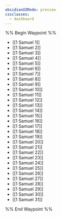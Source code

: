 ```yaml
---
obsidianUIMode: preview
cssclasses:
  - dashboard
---
```

%% Begin Waypoint %%
- [[1 Samuel 1]]
- [[1 Samuel 2]]
- [[1 Samuel 3]]
- [[1 Samuel 4]]
- [[1 Samuel 5]]
- [[1 Samuel 6]]
- [[1 Samuel 7]]
- [[1 Samuel 8]]
- [[1 Samuel 9]]
- [[1 Samuel 10]]
- [[1 Samuel 11]]
- [[1 Samuel 12]]
- [[1 Samuel 13]]
- [[1 Samuel 14]]
- [[1 Samuel 15]]
- [[1 Samuel 16]]
- [[1 Samuel 17]]
- [[1 Samuel 18]]
- [[1 Samuel 19]]
- [[1 Samuel 20]]
- [[1 Samuel 21]]
- [[1 Samuel 22]]
- [[1 Samuel 23]]
- [[1 Samuel 24]]
- [[1 Samuel 25]]
- [[1 Samuel 26]]
- [[1 Samuel 27]]
- [[1 Samuel 28]]
- [[1 Samuel 29]]
- [[1 Samuel 30]]
- [[1 Samuel 31]]

%% End Waypoint %%